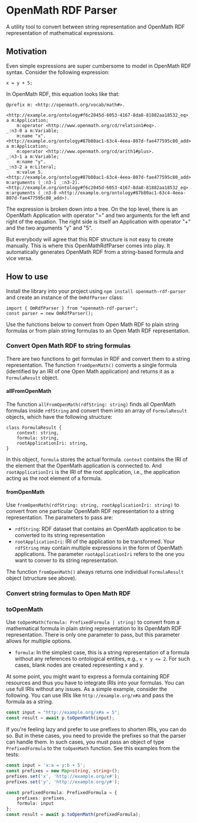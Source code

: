 # OpenMath RDF Parser
A utility tool to convert between string representation and OpenMath RDF representation of mathematical expressions.

## Motivation
Even simple expressions are super cumbersome to model in OpenMath RDF syntax. Consider the following expression:
```
x = y + 5;
```

In OpenMath RDF, this equation looks like that:
```
@prefix m: <http://openmath.org/vocab/math#>.

<http://example.org/ontology#f6c2045d-6053-4167-8da8-81882aa18532_eq> a m:Application;
    m:operator <http://www.openmath.org/cd/relation1#eq>.
_:n3-0 a m:Variable;
    m:name "x".
<http://example.org/ontology#87b80ac1-63c4-4eea-807d-fae477595c80_add> a m:Application;
    m:operator <http://www.openmath.org/cd/arith1#plus>.
_:n3-1 a m:Variable;
    m:name "y".
_:n3-2 a m:Literal;
    m:value 5.
<http://example.org/ontology#87b80ac1-63c4-4eea-807d-fae477595c80_add> m:arguments (_:n3-1 _:n3-2).
<http://example.org/ontology#f6c2045d-6053-4167-8da8-81882aa18532_eq> m:arguments (_:n3-0 <http://example.org/ontology#87b80ac1-63c4-4eea-807d-fae477595c80_add>).
```

The expression is broken down into a tree. On the top level, there is an OpenMath Application with operator "=" and two arguments for the left and right of the equation. The right side is itself an Application with operator "+" and the two arguments "y" and "5".

But everybody will agree that this RDF structure is not easy to create manually. This is where this OpenMathRdfParser comes into play. It automatically generates OpenMath RDF from a string-based formula and vice versa.

## How to use
Install the library into your project using `npm install openmath-rdf-parser` and create an instance of the `OmRdfParser` class:
```
import { OmRdfParser } from "openmath-rdf-parser";
const parser = new OmRdfParser();
```
Use the functions below to convert from Open Math RDF to plain string formulas or from plain string formulas to an Open Math RDF representation.

### Convert Open Math RDF to string formulas
There are two functions to get formulas in RDF and convert them to a string representation. The function `fromOpenMath()` converts a single formula (identified by an IRI of one Open Math application) and returns it as a `FormulaResult` object.
#### allFromOpenMath
The function `allFromOpenMath(rdfString: string)` finds all OpenMath formulas inside `rdfString` and convert them into an array of `FormulaResult` objects, which have the following structure: 
```
class FormulaResult {
	context: string, 
	formula: string,
	rootApplicationIri: string,
}
```

In this object, `formula` stores the actual formula. `context` contains the IRI of the element that the OpenMath application is connected to. And `rootApplicationIri` is the IRI of the root application, i.e., the application acting as the root element of a formula.


#### fromOpenMath
Use `fromOpenMath(rdfString: string, rootApplicationIri: string)` to convert from one particular OpenMath RDF representation to a string representation. The parameters to pass are:
- `rdfString`: RDF dataset that contains an OpenMath application to be converted to its string representation
- `rootApplicationIri`: IRI of the application to be transformed. Your `rdfString` may contain multiple expressions in the form of OpenMath applications. The parameter `rootApplicationIri` refers to the one you want to conver to its string representation.

The function `fromOpenMath()` always returns one individual `FormulaResult` object (structure see above).


### Convert string formulas to Open Math RDF
### toOpenMath
Use `toOpenMath(formula: PrefixedFormula | string)` to convert from a mathematical formula in plain string representation to its OpenMath RDF representation. There is only one parameter to pass, but this parameter allows for multiple options.
- `formula`: In the simplest case, this is a string representation of a formula without any references to ontological entities, e.g., `x + y <= 2`. For such cases, blank nodes are created representing x and y.

At some point, you might want to express a formula containing RDF resources and thus you have to integrate IRIs into your formulas. You can use full IRIs without any issues. As a simple example, consider the following. You can use IRIs like `http://example.org/x#a` and pass the formula as a string.
```ts
const input = "http://example.org/x#a = 5";
const result = await p.toOpenMath(input);
```

If you're feeling lazy and prefer to use prefixes to shorten IRIs, you can do so. But in these cases, you need to provide the prefixes so that the parser can handle them. In such cases, you must pass an object of type `PrefixedFormula` to the `toOpenMath` function. See this examples from the tests:
```ts
const input = 'x:a = y:b + 5';
const prefixes = new Map<string, string>();
prefixes.set('x', 'http://example.org/x#');
prefixes.set('y', 'http://example.org/y#');

const prefixedFormula: PrefixedFormula = {
	prefixes: prefixes, 
	formula: input
};
const result = await p.toOpenMath(prefixedFormula);
```



